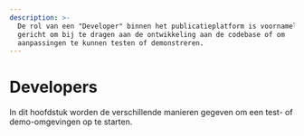```yaml
---
description: >-
  De rol van een "Developer" binnen het publicatieplatform is voornamelijk
  gericht om bij te dragen aan de ontwikkeling aan de codebase of om
  aanpassingen te kunnen testen of demonstreren.
---
```


# Developers

In dit hoofdstuk worden de verschillende manieren gegeven om een test- of demo-omgevingen op te starten.&#x20;
